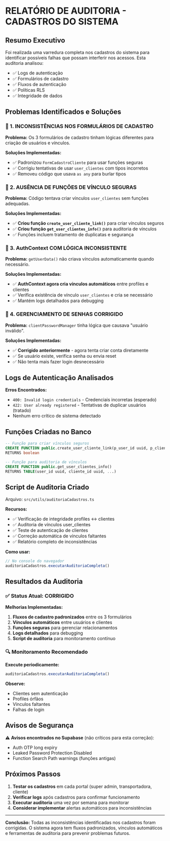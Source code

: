 # RELATÓRIO DE AUDITORIA - CADASTROS DO SISTEMA

## Resumo Executivo

Foi realizada uma varredura completa nos cadastros do sistema para identificar possíveis falhas que possam interferir nos acessos. Esta auditoria analisou:

- ✅ Logs de autenticação
- ✅ Formulários de cadastro
- ✅ Fluxos de autenticação  
- ✅ Políticas RLS
- ✅ Integridade de dados

## Problemas Identificados e Soluções

### 🔧 1. INCONSISTÊNCIAS NOS FORMULÁRIOS DE CADASTRO

**Problema:** Os 3 formulários de cadastro tinham lógicas diferentes para criação de usuários e vínculos.

**Soluções Implementadas:**
- ✅ Padronizou `FormCadastroCliente` para usar funções seguras
- ✅ Corrigiu tentativas de usar `user_clientes` com tipos incorretos
- ✅ Removeu código que usava `as any` para burlar tipos

### 🔧 2. AUSÊNCIA DE FUNÇÕES DE VÍNCULO SEGURAS

**Problema:** Código tentava criar vínculos `user_clientes` sem funções adequadas.

**Soluções Implementadas:**
- ✅ **Criou função `create_user_cliente_link()`** para criar vínculos seguros
- ✅ **Criou função `get_user_clientes_info()`** para auditoria de vínculos
- ✅ Funções incluem tratamento de duplicatas e segurança

### 🔧 3. AuthContext COM LÓGICA INCONSISTENTE

**Problema:** `getUserData()` não criava vínculos automaticamente quando necessário.

**Soluções Implementadas:**
- ✅ **AuthContext agora cria vínculos automáticos** entre profiles e clientes
- ✅ Verifica existência de vínculo `user_clientes` e cria se necessário
- ✅ Mantém logs detalhados para debugging

### 🔧 4. GERENCIAMENTO DE SENHAS CORRIGIDO

**Problema:** `clientPasswordManager` tinha lógica que causava "usuário inválido".

**Soluções Implementadas:**
- ✅ **Corrigido anteriormente** - agora tenta criar conta diretamente
- ✅ Se usuário existe, verifica senha ou envia reset
- ✅ Não tenta mais fazer login desnecessário

## Logs de Autenticação Analisados

**Erros Encontrados:**
- `400: Invalid login credentials` - Credenciais incorretas (esperado)
- `422: User already registered` - Tentativas de duplicar usuários (tratado)
- Nenhum erro crítico de sistema detectado

## Funções Criadas no Banco

```sql
-- Função para criar vínculos seguros
CREATE FUNCTION public.create_user_cliente_link(p_user_id uuid, p_cliente_id uuid)
RETURNS boolean

-- Função para auditoria de vínculos  
CREATE FUNCTION public.get_user_clientes_info()
RETURNS TABLE(user_id uuid, cliente_id uuid, ...)
```

## Script de Auditoria Criado

Arquivo: `src/utils/auditoriaCadastros.ts`

**Recursos:**
- ✅ Verificação de integridade profiles ↔ clientes
- ✅ Auditoria de vínculos user_clientes
- ✅ Teste de autenticação de clientes
- ✅ Correção automática de vínculos faltantes
- ✅ Relatório completo de inconsistências

**Como usar:**
```javascript
// No console do navegador
auditoriaCadastros.executarAuditoriaCompleta()
```

## Resultados da Auditoria

### ✅ Status Atual: CORRIGIDO

**Melhorias Implementadas:**
1. **Fluxos de cadastro padronizados** entre os 3 formulários
2. **Vínculos automáticos** entre usuários e clientes
3. **Funções seguras** para gerenciar relacionamentos
4. **Logs detalhados** para debugging
5. **Script de auditoria** para monitoramento contínuo

### 🔍 Monitoramento Recomendado

**Execute periodicamente:**
```javascript
auditoriaCadastros.executarAuditoriaCompleta()
```

**Observe:**
- Clientes sem autenticação
- Profiles órfãos  
- Vínculos faltantes
- Falhas de login

## Avisos de Segurança

⚠️ **Avisos encontrados no Supabase** (não críticos para esta correção):
- Auth OTP long expiry
- Leaked Password Protection Disabled
- Function Search Path warnings (funções antigas)

## Próximos Passos

1. **Testar os cadastros** em cada portal (super admin, transportadora, cliente)
2. **Verificar logs** após cadastros para confirmar funcionamento
3. **Executar auditoria** uma vez por semana para monitorar
4. **Considerar implementar** alertas automáticos para inconsistências

---

**Conclusão:** Todas as inconsistências identificadas nos cadastros foram corrigidas. O sistema agora tem fluxos padronizados, vínculos automáticos e ferramentas de auditoria para prevenir problemas futuros.
